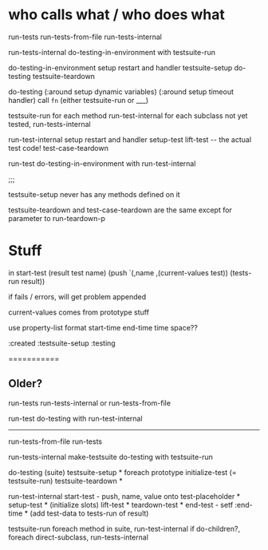 # who calls what / who does what

run-tests
  run-tests-from-file
  run-tests-internal

run-tests-internal
  do-testing-in-environment with testsuite-run

do-testing-in-environment
  setup restart and handler
    testsuite-setup
    do-testing
    testsuite-teardown

do-testing
  (:around setup dynamic variables)
  (:around setup timeout handler)
  call `fn` (either testsuite-run or ___)

testsuite-run
  for each method 
    run-test-internal
  for each subclass not yet tested, 
    run-tests-internal

run-test-internal
  setup restart and handler
  setup-test
  lift-test -- the actual test code!
  test-case-teardown

run-test
  do-testing-in-environment with run-test-internal

;;;

testsuite-setup never has any methods defined on it

testsuite-teardown and test-case-teardown are the same 
  except for parameter to run-teardown-p




# Stuff

in start-test (result test name)
   (push `(,name ,(current-values test)) (tests-run result))

if fails / errors, will get problem appended 

current-values comes from prototype stuff

use property-list format 
  start-time
  end-time
  time
  space??

:created
:testsuite-setup
:testing



===========


## Older?

run-tests
  run-tests-internal
  or run-tests-from-file

run-test 
  do-testing with run-test-internal

------

run-tests-from-file
  run-tests

run-tests-internal
  make-testsuite
  do-testing with testsuite-run

do-testing (suite)
  testsuite-setup *
  foreach prototype
    initialize-test
    <fn> (= testsuite-run)
  testsuite-teardown *

run-test-internal
  start-test - push, name, value onto test-placeholder *
  setup-test *
    (initialize slots)
  lift-test *
  teardown-test *
  end-test - setf :end-time *
  (add test-data to tests-run of result)

testsuite-run
  foreach method in suite, run-test-internal
  if do-children?, foreach direct-subclass, run-tests-internal
